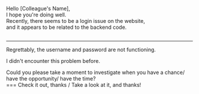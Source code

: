 Hello [Colleague's Name],<br>
I hope you're doing well.<br>
Recently, there seems to be a login issue on the website,<br>
and it appears to be related to the backend code.<br>
##
***


Regrettably, the username and password are not functioning. <br>

I didn't encounter this problem before.<br>

Could you please take a moment to investigate when you have a chance/ have the opportunity/ have the time?<br>
=== Check it out, thanks / Take a look at it, and thanks!<br>
##


